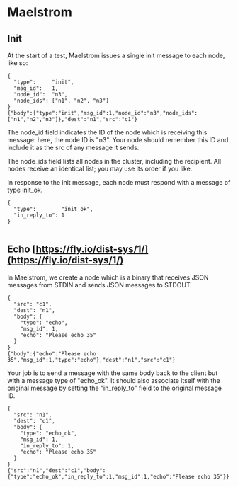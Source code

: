 # Maelstrom

## Init

At the start of a test, Maelstrom issues a single init message to each node, like so:

```init
{
  "type":     "init",
  "msg_id":   1,
  "node_id":  "n3",
  "node_ids": ["n1", "n2", "n3"]
}
{"body":{"type":"init","msg_id":1,"node_id":"n3","node_ids":["n1","n2","n3"]},"dest":"n1","src":"c1"}
```

The node_id field indicates the ID of the node which is receiving this message: here, the node ID is "n3". Your node should remember this ID and include it as the src of any message it sends.

The node_ids field lists all nodes in the cluster, including the recipient. All nodes receive an identical list; you may use its order if you like.

In response to the init message, each node must respond with a message of type init_ok.

```init_ok
{
  "type":        "init_ok",
  "in_reply_to": 1
}
  
```

## Echo [https://fly.io/dist-sys/1/](https://fly.io/dist-sys/1/)

In Maelstrom, we create a node which is a binary that receives JSON messages from STDIN and sends JSON messages to STDOUT.

```echo
{
  "src": "c1",
  "dest": "n1",
  "body": {
    "type": "echo",
    "msg_id": 1,
    "echo": "Please echo 35"
  }
}
{"body":{"echo":"Please echo 35","msg_id":1,"type":"echo"},"dest":"n1","src":"c1"}
```

Your job is to send a message with the same body back to the client but with a message type of "echo_ok". It should also associate itself with the original message by setting the "in_reply_to" field to the original message ID.

```echo_ok
{
  "src": "n1",
  "dest": "c1",
  "body": {
    "type": "echo_ok",
    "msg_id": 1,
    "in_reply_to": 1,
    "echo": "Please echo 35"
  }
}
{"src":"n1","dest":"c1","body":{"type":"echo_ok","in_reply_to":1,"msg_id":1,"echo":"Please echo 35"}}
```
